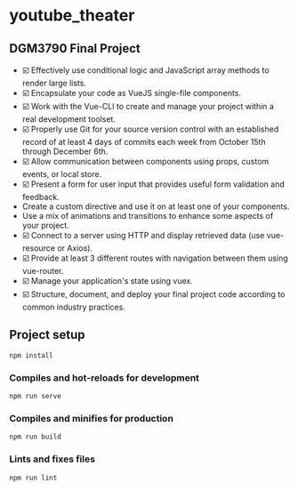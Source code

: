 # youtube_theater
## DGM3790 Final Project
- :ballot_box_with_check: Effectively use conditional logic and JavaScript array methods to render large lists.
- :ballot_box_with_check: Encapsulate your code as VueJS single-file components.
- :ballot_box_with_check: Work with the Vue-CLI to create and manage your project within a real development toolset.
- :ballot_box_with_check: Properly use Git for your source version control with an established record of at least 4 days of commits each week from October 15th through December 6th.
- :ballot_box_with_check: Allow communication between components using props, custom events, or local store.
- :ballot_box_with_check: Present a form for user input that provides useful form validation and feedback.
- Create a custom directive and use it on at least one of your components.
- Use a mix of animations and transitions to enhance some aspects of your project.
- :ballot_box_with_check: Connect to a server using HTTP and display retrieved data (use vue-resource or Axios).
- :ballot_box_with_check: Provide at least 3 different routes with navigation between them using vue-router.
- :ballot_box_with_check: Manage your application's state using vuex.
- :ballot_box_with_check: Structure, document, and deploy your final project code according to common industry practices.
## Project setup
```
npm install
```

### Compiles and hot-reloads for development
```
npm run serve
```

### Compiles and minifies for production
```
npm run build
```

### Lints and fixes files
```
npm run lint
```
